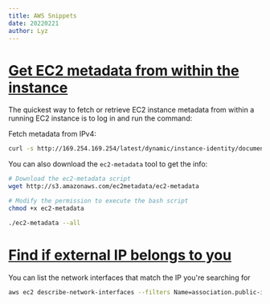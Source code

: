 ```yaml
---
title: AWS Snippets
date: 20220221
author: Lyz
---
```


# [Get EC2 metadata from within the instance](https://towardsthecloud.com/amazon-ec2-instance-metadata)

The quickest way to fetch or retrieve EC2 instance metadata from within a running EC2 instance is to log in and run the command:

Fetch metadata from IPv4:

```bash
curl -s http://169.254.169.254/latest/dynamic/instance-identity/document
```

You can also download the `ec2-metadata` tool to get the info:

```bash
# Download the ec2-metadata script
wget http://s3.amazonaws.com/ec2metadata/ec2-metadata

# Modify the permission to execute the bash script
chmod +x ec2-metadata

./ec2-metadata --all
```

# [Find if external IP belongs to you](https://aws.amazon.com/premiumsupport/knowledge-center/vpc-find-owner-unknown-ip-addresses/)

You can list the network interfaces that match the IP you're searching for

```bash
aws ec2 describe-network-interfaces --filters Name=association.public-ip,Values="{{ your_ip_address}}"
```
